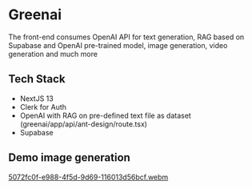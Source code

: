 # Greenai

The front-end consumes OpenAI API for text generation, RAG based on Supabase and OpenAI pre-trained model, image generation, video generation and much more

## Tech Stack

- NextJS 13
- Clerk for Auth
- OpenAI with RAG on pre-defined text file as dataset (greenai/app/api/ant-design/route.tsx)
- Supabase

## Demo image generation
[5072fc0f-e988-4f5d-9d69-116013d56bcf.webm](https://github.com/thanhhoa214/greenai/assets/32329202/ca567780-0387-497b-ae57-318b8a334d25)
